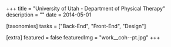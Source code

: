 +++
title = "University of Utah - Department of Physical Therapy"
description = ""
date = 2014-05-01

[taxonomies]
tasks = ["Back-End", "Front-End", "Design"]

[extra]
featured = false
featuredImg = "work__coh--pt.jpg"
+++
